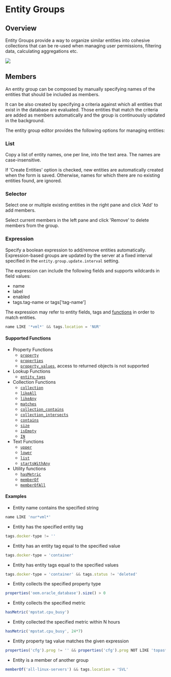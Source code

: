 # Entity Groups

## Overview

Entity Groups provide a way to organize similar entities into cohesive collections that can be re-used when managing user permissions, filtering data, calculating aggregations etc.

![](./images/entity-groups.png)

## Members

An entity group can be composed by manually specifying names of the entities that should be included as members.

It can be also created by specifying a criteria against which all entities that exist in the database are evaluated. Those entities that match the criteria are added as members automatically and the group is continuously updated in the background.

The entity group editor provides the following options for managing entities:

### List

Copy a list of entity names, one per line, into the text area. The names are case-insensitive.

If 'Create Entities' option is checked, new entities are automatically created when the form is saved. Otherwise, names for which there are no existing entities found, are ignored.

### Selector

Select one or multiple existing entities in the right pane and click 'Add' to add members.

Select current members in the left pane and click 'Remove' to delete members from the group.

### Expression

Specify a boolean expression to add/remove entities automatically. Expression-based groups are updated by the server at a fixed interval specified in the `entity.group.update.interval` setting.

The expression can include the following fields and supports wildcards in field values:

- name
- label
- enabled
- tags.tag-name or tags['tag-name']

The expression may refer to entity fields, tags and [functions](#supported-functions) in order to match entities.

```javascript
name LIKE '*vml*' && tags.location = 'NUR'
```

#### Supported Functions

- Property Functions
  - [`property`](functions-entity-groups-expression.md#property)
  - [`properties`](functions-entity-groups-expression.md#properties)
  - [`property_values`](functions-entity-groups-expression.md#property_values), access to returned objects is not supported
- Lookup Functions
  - [`entity_tags`](functions-entity-groups-expression.md#entity_tags)
- Collection Functions
  - [`collection`](functions-entity-groups-expression.md#collection)
  - [`likeAll`](functions-entity-groups-expression.md#likeall)
  - [`likeAny`](functions-entity-groups-expression.md#likeany)
  - [`matches`](functions-entity-groups-expression.md#matches)
  - [`collection_contains`](functions-entity-groups-expression.md#collection_contains)
  - [`collection_intersects`](functions-entity-groups-expression.md#collection_intersects)
  - [`contains`](functions-entity-groups-expression.md#contains)
  - [`size`](functions-entity-groups-expression.md#size)
  - [`isEmpty`](functions-entity-groups-expression.md#isempty)
  - [`IN`](functions-entity-groups-expression.md#in)
- Text Functions
  - [`upper`](functions-entity-groups-expression.md#upper)
  - [`lower`](functions-entity-groups-expression.md#lower)
  - [`list`](functions-entity-groups-expression.md#list)
  - [`startsWithAny`](functions-entity-groups-expression.md#startswithany)
- Utility functions
  - [`hasMetric`](functions-entity-groups-expression.md#hasmetric)
  - [`memberOf`](functions-entity-groups-expression.md#memberof)
  - [`memberOfAll`](functions-entity-groups-expression.md#memberofall)

#### Examples

- Entity name contains the specified string

```javascript
name LIKE 'nur*vml*'
```

- Entity has the specified entity tag

```javascript
tags.docker-type != ''
```

- Entity has an entity tag equal to the specified value

```javascript
tags.docker-type = 'container'
```

- Entity has entity tags equal to the specified values

```javascript
tags.docker-type = 'container' && tags.status != 'deleted'
```

- Entity collects the specified property type

```javascript
properties('oem.oracle_database').size() > 0
```

- Entity collects the specified metric

```javascript
hasMetric('mpstat.cpu_busy')
```

- Entity collected the specified metric within N hours

```javascript
hasMetric('mpstat.cpu_busy', 24*7)
```

- Entity property tag value matches the given expression

```javascript
properties('cfg').prog != '' && properties('cfg').prog NOT LIKE 'topas*'
```

- Entity is a member of another group

```javascript
memberOf('all-linux-servers') && tags.location = 'SVL'
```
